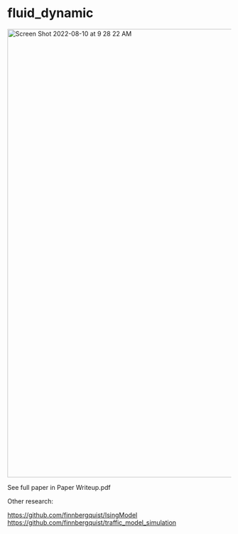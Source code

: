 # fluid_dynamic

<img width="1009" alt="Screen Shot 2022-08-10 at 9 28 22 AM" src="https://user-images.githubusercontent.com/61434761/183963478-daabc2bf-c601-4095-bfc0-bb759100e86c.png">


<h> See full paper in Paper Writeup.pdf </h>

Other research:

<url> https://github.com/finnbergquist/IsingModel </url>
<url> https://github.com/finnbergquist/traffic_model_simulation </url>
